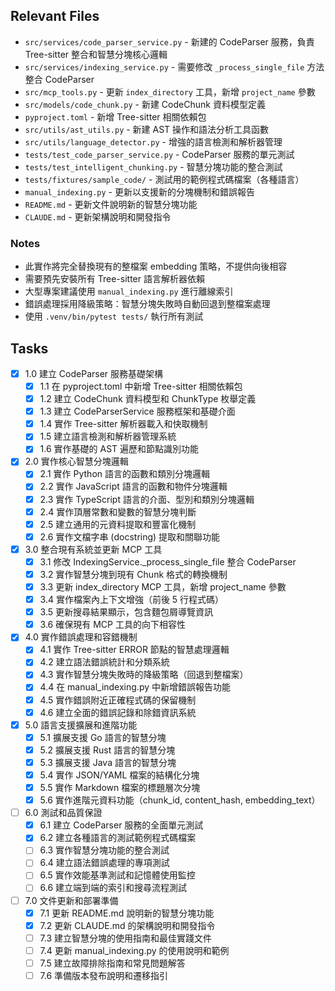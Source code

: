 ## Relevant Files

- `src/services/code_parser_service.py` - 新建的 CodeParser 服務，負責 Tree-sitter 整合和智慧分塊核心邏輯
- `src/services/indexing_service.py` - 需要修改 `_process_single_file` 方法整合 CodeParser
- `src/mcp_tools.py` - 更新 `index_directory` 工具，新增 `project_name` 參數
- `src/models/code_chunk.py` - 新建 CodeChunk 資料模型定義
- `pyproject.toml` - 新增 Tree-sitter 相關依賴包
- `src/utils/ast_utils.py` - 新建 AST 操作和語法分析工具函數
- `src/utils/language_detector.py` - 增強的語言檢測和解析器管理
- `tests/test_code_parser_service.py` - CodeParser 服務的單元測試
- `tests/test_intelligent_chunking.py` - 智慧分塊功能的整合測試
- `tests/fixtures/sample_code/` - 測試用的範例程式碼檔案（各種語言）
- `manual_indexing.py` - 更新以支援新的分塊機制和錯誤報告
- `README.md` - 更新文件說明新的智慧分塊功能
- `CLAUDE.md` - 更新架構說明和開發指令

### Notes

- 此實作將完全替換現有的整檔案 embedding 策略，不提供向後相容
- 需要預先安裝所有 Tree-sitter 語言解析器依賴
- 大型專案建議使用 `manual_indexing.py` 進行離線索引
- 錯誤處理採用降級策略：智慧分塊失敗時自動回退到整檔案處理
- 使用 `.venv/bin/pytest tests/` 執行所有測試

## Tasks

- [x] 1.0 建立 CodeParser 服務基礎架構
  - [x] 1.1 在 pyproject.toml 中新增 Tree-sitter 相關依賴包
  - [x] 1.2 建立 CodeChunk 資料模型和 ChunkType 枚舉定義
  - [x] 1.3 建立 CodeParserService 服務框架和基礎介面
  - [x] 1.4 實作 Tree-sitter 解析器載入和快取機制
  - [x] 1.5 建立語言檢測和解析器管理系統
  - [x] 1.6 實作基礎的 AST 遍歷和節點識別功能

- [x] 2.0 實作核心智慧分塊邏輯
  - [x] 2.1 實作 Python 語言的函數和類別分塊邏輯
  - [x] 2.2 實作 JavaScript 語言的函數和物件分塊邏輯
  - [x] 2.3 實作 TypeScript 語言的介面、型別和類別分塊邏輯
  - [x] 2.4 實作頂層常數和變數的智慧分塊判斷
  - [x] 2.5 建立通用的元資料提取和豐富化機制
  - [x] 2.6 實作文檔字串 (docstring) 提取和關聯功能

- [x] 3.0 整合現有系統並更新 MCP 工具
  - [x] 3.1 修改 IndexingService._process_single_file 整合 CodeParser
  - [x] 3.2 實作智慧分塊到現有 Chunk 格式的轉換機制
  - [x] 3.3 更新 index_directory MCP 工具，新增 project_name 參數
  - [x] 3.4 實作檔案內上下文增強（前後 5 行程式碼）
  - [x] 3.5 更新搜尋結果顯示，包含麵包屑導覽資訊
  - [x] 3.6 確保現有 MCP 工具的向下相容性

- [x] 4.0 實作錯誤處理和容錯機制
  - [x] 4.1 實作 Tree-sitter ERROR 節點的智慧處理邏輯
  - [x] 4.2 建立語法錯誤統計和分類系統
  - [x] 4.3 實作智慧分塊失敗時的降級策略（回退到整檔案）
  - [x] 4.4 在 manual_indexing.py 中新增錯誤報告功能
  - [x] 4.5 實作錯誤附近正確程式碼的保留機制
  - [x] 4.6 建立全面的錯誤記錄和除錯資訊系統

- [x] 5.0 語言支援擴展和進階功能
  - [x] 5.1 擴展支援 Go 語言的智慧分塊
  - [x] 5.2 擴展支援 Rust 語言的智慧分塊
  - [x] 5.3 擴展支援 Java 語言的智慧分塊
  - [x] 5.4 實作 JSON/YAML 檔案的結構化分塊
  - [x] 5.5 實作 Markdown 檔案的標題層次分塊
  - [x] 5.6 實作進階元資料功能（chunk_id, content_hash, embedding_text）

- [ ] 6.0 測試和品質保證
  - [x] 6.1 建立 CodeParser 服務的全面單元測試
  - [x] 6.2 建立各種語言的測試範例程式碼檔案
  - [ ] 6.3 實作智慧分塊功能的整合測試
  - [ ] 6.4 建立語法錯誤處理的專項測試
  - [ ] 6.5 實作效能基準測試和記憶體使用監控
  - [ ] 6.6 建立端到端的索引和搜尋流程測試

- [ ] 7.0 文件更新和部署準備
  - [x] 7.1 更新 README.md 說明新的智慧分塊功能
  - [x] 7.2 更新 CLAUDE.md 的架構說明和開發指令
  - [ ] 7.3 建立智慧分塊的使用指南和最佳實踐文件
  - [ ] 7.4 更新 manual_indexing.py 的使用說明和範例
  - [ ] 7.5 建立故障排除指南和常見問題解答
  - [ ] 7.6 準備版本發布說明和遷移指引